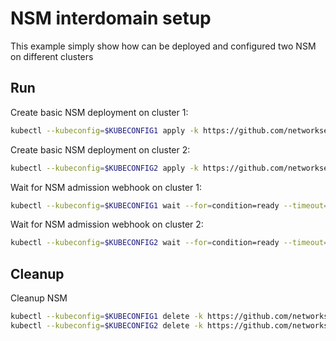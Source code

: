 # NSM interdomain setup


This example simply show how can be deployed and configured two NSM on different clusters

## Run

Create basic NSM deployment on cluster 1:

```bash
kubectl --kubeconfig=$KUBECONFIG1 apply -k https://github.com/networkservicemesh/deployments-k8s/examples/interdomain/nsm/cluster1?ref=ec1c1ae57ee774b30b71a37a4c68c79fffa3984b
```

Create basic NSM deployment on cluster 2:

```bash
kubectl --kubeconfig=$KUBECONFIG2 apply -k https://github.com/networkservicemesh/deployments-k8s/examples/interdomain/nsm/cluster2?ref=ec1c1ae57ee774b30b71a37a4c68c79fffa3984b
```

Wait for NSM admission webhook on cluster 1:

```bash
kubectl --kubeconfig=$KUBECONFIG1 wait --for=condition=ready --timeout=1m pod -n nsm-system -l app=admission-webhook-k8s
```

Wait for NSM admission webhook on cluster 2:

```bash
kubectl --kubeconfig=$KUBECONFIG2 wait --for=condition=ready --timeout=1m pod -n nsm-system -l app=admission-webhook-k8s
```

## Cleanup

Cleanup NSM
```bash
kubectl --kubeconfig=$KUBECONFIG1 delete -k https://github.com/networkservicemesh/deployments-k8s/examples/interdomain/nsm/cluster1?ref=ec1c1ae57ee774b30b71a37a4c68c79fffa3984b
kubectl --kubeconfig=$KUBECONFIG2 delete -k https://github.com/networkservicemesh/deployments-k8s/examples/interdomain/nsm/cluster2?ref=ec1c1ae57ee774b30b71a37a4c68c79fffa3984b
```

